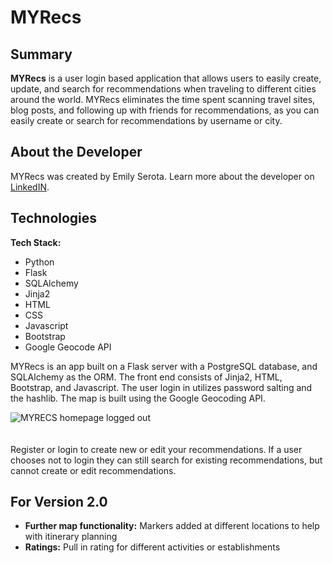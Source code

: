 # MYRecs

## Summary

**MYRecs** is a user login based application that allows users to easily create, update, and search for recommendations when traveling to different cities around the world. MYRecs eliminates the time spent scanning travel sites, blog posts, and following up with friends for recommendations, as you can easily create or search for recommendations by username or city. 

## About the Developer

MYRecs was created by Emily Serota. Learn more about the developer on [LinkedIN](https://www.linkedin.com/in/emily-serota).

## Technologies

**Tech Stack:**

- Python
- Flask
- SQLAlchemy
- Jinja2
- HTML
- CSS
- Javascript
- Bootstrap
- Google Geocode API

MYRecs is an app built on a Flask server with a PostgreSQL database, and SQLAlchemy as the ORM. The front end consists of Jinja2, HTML, Bootstrap, and Javascript. The user login in utilizes password salting and the hashlib. The map is built using the Google Geocoding API.

![MYRECS homepage logged out](github.com/emily-serota/Trip_Rec_Project/static/screenshots/homepage-logged-out)
<br/><br/><br/>
Register or login to create new or edit your recommendations. If a user chooses not to login they can still search for existing recommendations, but cannot create or edit recommendations. 






## For Version 2.0

- **Further map functionality:** Markers added at different locations to help with itinerary planning
- **Ratings:** Pull in rating for different activities or establishments
